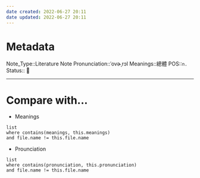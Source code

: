 ```yaml
---
date created: 2022-06-27 20:11
date updated: 2022-06-27 20:11
---
```


# Metadata

Note_Type::Literature Note
Pronunciation::ˈovɚˌrɔl
Meanings::總體
POS::`n.`
Status:: 👶

---

# Compare with...

- Meanings

```dataview
list
where contains(meanings, this.meanings)
and file.name != this.file.name
```

- Prounciation

```dataview
list
where contains(pronunciation, this.pronunciation)
and file.name != this.file.name
```
